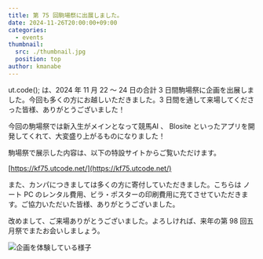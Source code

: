 ```yaml
---
title: 第 75 回駒場祭に出展しました。
date: 2024-11-26T20:00:00+09:00
categories:
  - events
thumbnail:
  src: ./thumbnail.jpg
  position: top
author: kmanabe
---
```


ut.code(); は、2024 年 11 月 22 〜 24 日の合計 3 日間駒場祭に企画を出展しました。今回も多くの方にお越しいただきました。3 日間を通して来場してくださった皆様、ありがとうございました！

今回の駒場祭では新入生がメインとなって競馬AI 、 Blosite といったアプリを開発してくれて、大変盛り上がるものになりました！

駒場祭で展示した内容は、以下の特設サイトからご覧いただけます。

[https://kf75.utcode.net/](https://kf75.utcode.net/)

また、カンパにつきましては多くの方に寄付していただきました。こちらは ノート PC のレンタル費用、ビラ・ポスターの印刷費用に充てさせていただきます。ご協力いただいた皆様、ありがとうございました。

改めまして、ご来場ありがとうございました。よろしければ、来年の第 98 回五月祭でまたお会いしましょう。

![企画を体験している様子](./image2.jpg)
